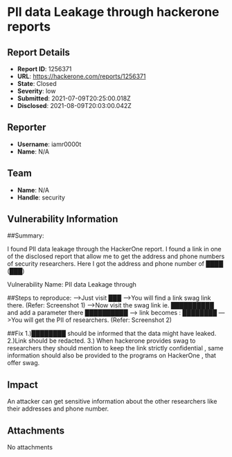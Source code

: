 # PII data Leakage through hackerone reports 

## Report Details
- **Report ID**: 1256371
- **URL**: https://hackerone.com/reports/1256371
- **State**: Closed
- **Severity**: low
- **Submitted**: 2021-07-09T20:25:00.018Z
- **Disclosed**: 2021-08-09T20:03:00.042Z

## Reporter
- **Username**: iamr0000t
- **Name**: N/A

## Team
- **Name**: N/A
- **Handle**: security

## Vulnerability Information
##Summary:

I found PII data leakage through the HackerOne report. I found a link in one of the disclosed report that allow me to get the address and phone numbers of security researchers. Here I got the address and phone number of ████ (███)


Vulnerability Name: PII data Leakage through

##Steps to reproduce:
—>Just visit ███
—>You will find a link swag link there.  (Refer: Screenshot 1)
—>Now visit the swag link ie. ██████████ and add a parameter there ██████████ 
—> link becomes : ████████
—>You will get the PII of researchers.  (Refer: Screenshot 2)

##Fix
1.)████████ should be informed that the data might have leaked. 
2.)Link should be redacted.
3.) When hackerone provides swag to researchers they should mention to keep the link strictly confidential , 
same information should also be provided to the programs on HackerOne , that offer swag.

## Impact

An attacker can get sensitive information about the other researchers like their addresses and phone number.

## Attachments
No attachments
